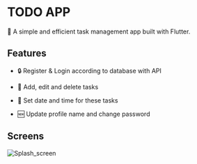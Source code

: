 # TODO APP

🚀 A simple and efficient task management app built with Flutter.

## Features

- 🔒 Register & Login according to database with API

- 📝 Add, edit and delete tasks

- 📅 Set date and time for these tasks

- 🆕 Update profile name and change password


## Screens

![Splash_screen](https://github.com/user-attachments/assets/e4fbc681-4151-47c7-9a7b-24751f7e84b2)
